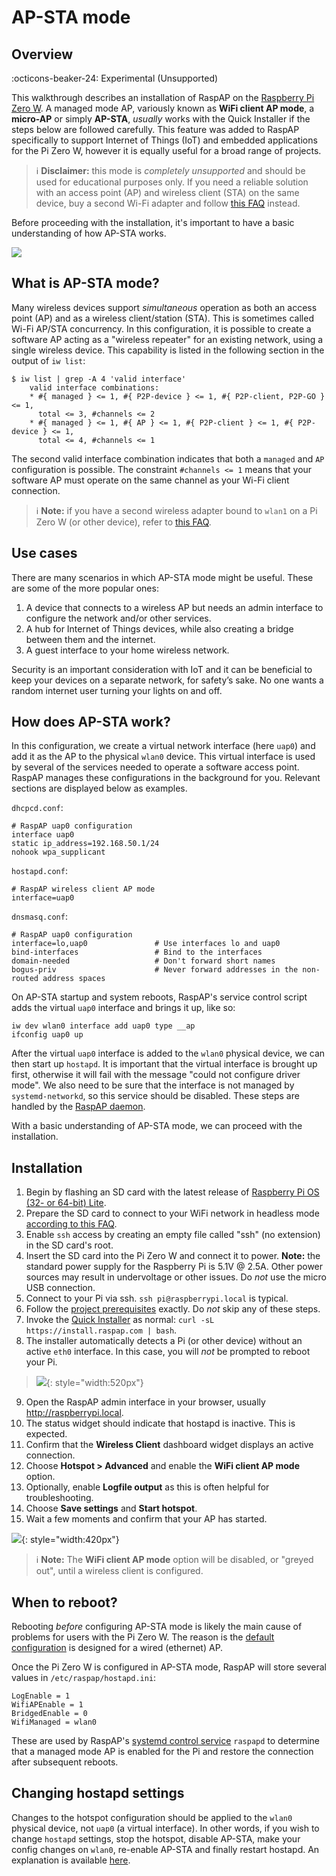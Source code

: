 # AP-STA mode

## Overview
:octicons-beaker-24: Experimental (Unsupported)

This walkthrough describes an installation of RaspAP on the [Raspberry Pi Zero W](https://www.raspberrypi.org/products/raspberry-pi-zero-w/). A managed mode AP, variously known as 
**WiFi client AP mode**, a **micro-AP** or simply **AP-STA**, _usually_ works with the Quick Installer if the steps below are followed carefully. This feature was added to RaspAP specifically to support Internet of Things (IoT) and embedded applications for the Pi Zero W, however it is equally useful for a broad range of projects.

> :information_source: **Disclaimer:** this mode is _completely unsupported_ and should be used for educational purposes only. If you need a reliable solution with an access point (AP) and wireless client (STA)
on the same device, buy a second Wi-Fi adapter and follow [this FAQ](faq.md#interfaces) instead. 

Before proceeding with the installation, it's important to have a basic understanding of how AP-STA works.

![](https://i.imgur.com/gppLmAj.png)

## What is AP-STA mode?
Many wireless devices support _simultaneous_ operation as both an access point (AP) and as a wireless client/station (STA). This is sometimes called Wi-Fi AP/STA concurrency. In this configuration, it is possible to create a software AP acting as a "wireless repeater" for an existing network, using a single wireless device. This capability is listed in the following section in the output of `iw list`:

```
$ iw list | grep -A 4 'valid interface'
    valid interface combinations:
	* #{ managed } <= 1, #{ P2P-device } <= 1, #{ P2P-client, P2P-GO } <= 1,
	  total <= 3, #channels <= 2
	* #{ managed } <= 1, #{ AP } <= 1, #{ P2P-client } <= 1, #{ P2P-device } <= 1,
	  total <= 4, #channels <= 1
```

The second valid interface combination indicates that both a `managed` and `AP` configuration is possible. The constraint `#channels <= 1` means that your software AP must operate on the same channel as your Wi-Fi client connection. 

> :information_source: **Note:** if you have a second wireless adapter bound to `wlan1` on a Pi Zero W (or other device), refer to [this FAQ](faq.md#interfaces). 

## Use cases
There are many scenarios in which AP-STA mode might be useful. These are some of the more popular ones:

1. A device that connects to a wireless AP but needs an admin interface to configure the network and/or other services.
2. A hub for Internet of Things devices, while also creating a bridge between them and the internet.
3. A guest interface to your home wireless network. 

Security is an important consideration with IoT and it can be beneficial to keep your devices on a separate network, for safety’s sake. No one wants a random internet user turning your lights on and off.

## How does AP-STA work?
In this configuration, we create a virtual network interface (here `uap0`) and add it as the AP to the physical `wlan0` device. This virtual interface is used by several of the services needed to operate a software access point. RaspAP manages these configurations in the background for you. Relevant sections are displayed below as examples.

`dhcpcd.conf`:
```
# RaspAP uap0 configuration
interface uap0
static ip_address=192.168.50.1/24
nohook wpa_supplicant
```

`hostapd.conf`:
```
# RaspAP wireless client AP mode
interface=uap0
```

`dnsmasq.conf`:
```
# RaspAP uap0 configuration
interface=lo,uap0               # Use interfaces lo and uap0
bind-interfaces                 # Bind to the interfaces
domain-needed                   # Don't forward short names
bogus-priv                      # Never forward addresses in the non-routed address spaces
```

On AP-STA startup and system reboots, RaspAP's service control script adds the virtual `uap0` interface and brings it up, like so:

```
iw dev wlan0 interface add uap0 type __ap
ifconfig uap0 up
```

After the virtual `uap0` interface is added to the `wlan0` physical device, we can then start up `hostapd`. It is important that the virtual interface is brought up first, otherwise it will fail with the message "could not configure driver mode". We also need to be sure that the interface is not managed by `systemd-networkd`, so this service should be disabled. These steps are handled by the [RaspAP daemon](faq.md#raspap-service). 

With a basic understanding of AP-STA mode, we can proceed with the installation.

## Installation

1. Begin by flashing an SD card with the latest release of [Raspberry Pi OS (32- or 64-bit) Lite](https://www.raspberrypi.org/downloads/raspbian/). 
2. Prepare the SD card to connect to your WiFi network in headless mode [according to this FAQ](faq.md#headless).
3. Enable `ssh` access by creating an empty file called "ssh" (no extension) in the SD card's root. 
4. Insert the SD card into the Pi Zero W and connect it to power. **Note:** the standard power supply for the Raspberry Pi is 5.1V @ 2.5A. Other power sources may result in undervoltage or other issues. Do _not_ use the micro USB connection. 
5. Connect to your Pi via ssh. `ssh pi@raspberrypi.local` is typical.
6. Follow the [project prerequisites](index.md#quick-start) exactly. Do _not_ skip any of these steps.
7. Invoke the [Quick Installer](quick.md) as normal: `curl -sL https://install.raspap.com | bash`.
8. The installer automatically detects a Pi (or other device) without an active `eth0` interface. In this case, you will _not_ be prompted to reboot your Pi.

> ![](https://i.imgur.com/mwKYBKF.png){: style="width:520px"}

9. Open the RaspAP admin interface in your browser, usually http://raspberrypi.local.
10. The status widget should indicate that hostapd is inactive. This is expected.
11. Confirm that the **Wireless Client** dashboard widget displays an active connection.
12. Choose **Hotspot > Advanced** and enable the **WiFi client AP mode** option.
13. Optionally, enable **Logfile output** as this is often helpful for troubleshooting. 
14. Choose **Save settings** and **Start hotspot**.
15. Wait a few moments and confirm that your AP has started. 

![](https://user-images.githubusercontent.com/229399/224536460-b4c3550f-7cbb-4b47-8230-fc7be74fd69c.png){: style="width:420px"}

> :information_source: **Note:** The **WiFi client AP mode** option will be disabled, or "greyed out", until a wireless client is configured.

## When to reboot?
Rebooting _before_ configuring AP-STA mode is likely the main cause of problems for users with the Pi Zero W. The reason is the [default configuration](defaults.md) is designed for a wired (ethernet) AP. 

Once the Pi Zero W is configured in AP-STA mode, RaspAP will store several values in `/etc/raspap/hostapd.ini`:
```
LogEnable = 1
WifiAPEnable = 1
BridgedEnable = 0
WifiManaged = wlan0
```
These are used by RaspAP's [systemd control service](faq.md#raspap-service) `raspapd` to determine that a managed mode AP is enabled for the Pi and restore the connection after subsequent reboots.

## Changing hostapd settings
Changes to the hotspot configuration should be applied to the `wlan0` physical device, not `uap0` (a virtual interface). In other words, if you wish to change `hostapd` settings, stop the hotspot,
disable AP-STA, make your config changes on `wlan0`, re-enable AP-STA and finally restart hostapd. An explanation is available [here](https://github.com/RaspAP/raspap-webgui/issues/752#issuecomment-757448664).
